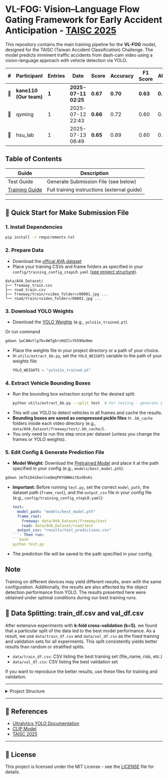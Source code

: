# VL-FOG: Vision–Language Flow Gating Framework for Early Accident Anticipation - [TAISC 2025](https://sites.google.com/view/avss2025-tw/taisc)

This repository contains the main training pipeline for the **VL-FOG** model, designed for the TAISC (Taiwan Accident Classification) Challenge. The model predicts imminent traffic accidents from dash-cam video using a vision-language approach with vehicle detection via YOLO.



| #   | Participant | Entries | Date              | Score   | Accuracy | F1 Score | AUC  |
|-----|-------------|---------|-------------------|---------|----------|----------|------|
| 🥇  | **kane110 (Our team)** | **1**     | **2025-07-11 02:25**  | **0.67** | **0.70**     | **0.63**     | **0.73** |
| 🥈  | qyming      | 1       | 2025-07-12 22:43  | **0.66** | 0.72     | 0.60     | 0.71 |
| 🥉  | hsu_lab     | 1       | 2025-07-13 06:49  | **0.65** | 0.69     | 0.60     | 0.71 |


## Table of Contents

| Guide            | Description                                  |
|------------------|----------------------------------------------|
| Test Guide | Generate Submission File (see below)         |
| [Training Guide](training_guide.md)                | Full training instructions (external guide)  |

---

## 🚀 Quick Start for Make Submission File

### 1. **Install Dependencies**

```bash
pip install -r requirements.txt
```

### 2. **Prepare Data**
- Download the [offical AVA dataset](https://drive.google.com/file/d/1F1Vaat_ZrpITtDtlo4WB5cwUHEfMYon2/view)
- Place your training CSVs and frame folders as specified in your `config/training_config_stepLR.yaml` ([see project structure](#project-structure)).

```
data/AVA_Dataset/
├── freeway_train.csv
├── road_train.csv
├── freeway/train/<video_folder>/00001.jpg ...
└── road/train/<video_folder>/00001.jpg ...
```

### 3. **Download YOLO Weights**
- Download the [YOLO Weights](https://drive.google.com/file/d/1wC4Wxtlg7bv4W7gbrsHd2lcYh59Ow9me/view?usp=sharing) (e.g., `yolo11x_trained.pt`).

Or run command
```bash
gdown 1wC4Wxtlg7bv4W7gbrsHd2lcYh59Ow9me
```
- Place the weights file in your project directory or a path of your choice.
- In `utils/extract_bb.py`, set the `YOLO_WEIGHTS` variable to the path of your weights file:
  ```python
  YOLO_WEIGHTS = "yolo11x_trained.pt"
  ```

### 4. **Extract Vehicle Bounding Boxes**

- Run the bounding box extraction script for the desired split:
  ```bash
  python utils/extract_bb.py --split test  # For testing - generate submission file
  ```
- This will use YOLO to detect vehicles in all frames and cache the results.
- **Bounding boxes are saved as compressed pickle files** in `.bb_cache` folders inside each video directory (e.g., `data/AVA_Dataset/freeway/test/.bb_cache/`).
- You only need to run this step once per dataset (unless you change the frames or YOLO weights).

### 5. **Edit Config** & **Generate Prediction File**

- **Model Weight:** Download the [Pretrained Model](https://drive.google.com/file/d/1mfk1D4iDenlneQmqPAYGWWmit6xO8xKs/view?usp=sharing) and place it at the path specified in your config (e.g., `models/best_model.pth`).  

```bash
gdown 1mfk1D4iDenlneQmqPAYGWWmit6xO8xKs
```
- **Important:** Before running `test.py`, set the correct `model_path`, the dataset path (`frame_root`), and the `output_csv` file in your config file (e.g., `config/training_config_stepLR.yaml`):
  ```yaml
  test:
    model_path: "models/best_model.pth"
    frame_root: 
      freeway: data/AVA_Dataset/freeway/test
      road: data/AVA_Dataset/road/test
    output_csv: "results/test_predictions.csv"
  ```- Then run:
  ```bash
  python test.py
  ```
- The prediction file will be saved to the path specified in your config.


## **Note** 
Training on different devices may yield different results, even with the same configuration. Additionally, the results are also affected by the object detection performance from YOLO. The results presented here were obtained under optimal conditions during our best training runs.


## 🧪 Data Splitting: train_df.csv and val_df.csv

After extensive experiments with **k-fold cross-validation (k=5)**, we found that a particular split of the data led to the best model performance. As a result, we use `data/train_df.csv` and `data/val_df.csv` as the fixed training and validation sets for all experiments. This split consistently yields better results than random or stratified splits.

- `data/train_df.csv`: CSV listing the best training set (file_name, risk, etc.)
- `data/val_df.csv`: CSV listing the best validation set

If you want to reproduce the better results, use these files for training and validation.

---

<details>
<summary id="project-structure">Project Structure</summary>

```
TAISC-Challenge/
├── main.py                # Main training script
├── test.py                # Model evaluation script
├── launch_board.py        # Launch TensorBoard easily
├── train.sh               # Shell script for training
├── config/
│   ├── training_config_stepLR.yaml # Main configuration file
│   └── training_config_plateau.yaml
├── data/
│   ├── data_loader.py     # Data loading utilities
│   ├── dataset.py         # Dataset class with caching
│   ├── train_df.csv       # Best training split
│   ├── val_df.csv         # Best validation split 
│   └── augmentation.py    # Data augmentation
│   └── AVA_Dataset/       # <--- Folder containing video frame folders 
│       ├── freeway_train.csv
│       ├── road_train.csv
│       ├── freeway/
│       │   └── train/
│       │       └── <video_folder>/
│       │           ├── 00001.jpg
│       │           ├── 00002.jpg
│       │           └── ...
│       └── road/
│           └── train/
│               └── <video_folder>/
│                   ├── 00001.jpg
│                   ├── 00002.jpg
│                   └── ...
├── models/
│   ├── model_loader.py    # Model loading logic
│   └── clip_fusion_net.py # Model architecture
├── utils/
│   ├── config.py          # Config loading
│   ├── setup.py           # Training setup utilities
│   ├── log.py             # Logging helpers
│   ├── training.py        # Training loop and helpers
│   ├── board.py           # TensorBoard utilities
│   ├── seed.py            # Random seed setup
│   ├── extract_bb.py      # YOLO vehicle detection
│   └── optical_flow.py    # Optical flow feature extraction
├── runs/                  # Training outputs (created automatically)
│   └── YYYYMMDD_HHMMSS/
│       ├── best_model.pth
│       ├── log.txt
│       └── tensorboard/
└── requirements.txt       # Python dependencies
```

</details>

---

## 🔗 References

- [Ultralytics YOLO Documentation](https://docs.ultralytics.com/)
- [CLIP Model](https://github.com/openai/CLIP)
- [TAISC 2025](https://sites.google.com/view/avss2025-tw/taisc)

---

## 📜 License

This project is licensed under the MIT License - see the [LICENSE](LICENSE) file for details.





